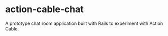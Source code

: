 # action-cable-chat

A prototype chat room application built with Rails to experiment with Action Cable. 
